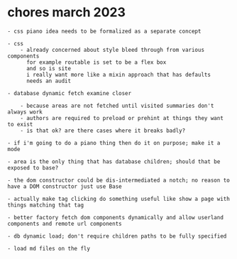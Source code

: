 
# chores march 2023

	- css piano idea needs to be formalized as a separate concept

	- css
		- already concerned about style bleed through from various components
		  for example routable is set to be a flex box
		  and so is site
		  i really want more like a mixin approach that has defaults
		  needs an audit

	- database dynamic fetch examine closer

		- because areas are not fetched until visited summaries don't always work
		- authors are required to preload or prehint at things they want to exist
		- is that ok? are there cases where it breaks badly?

	- if i'm going to do a piano thing then do it on purpose; make it a mode

	- area is the only thing that has database children; should that be exposed to base?

	- the dom constructor could be dis-intermediated a notch; no reason to have a DOM constructor just use Base

	- actually make tag clicking do something useful like show a page with things matching that tag

	- better factory fetch dom components dynamically and allow userland components and remote url components

	- db dynamic load; don't require children paths to be fully specified

	- load md files on the fly
